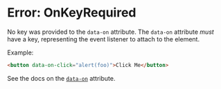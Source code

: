 # Error: OnKeyRequired

No key was provided to the `data-on` attribute. The `data-on` attribute _must_ have a key, representing the event listener to attach to the element.

Example:

```html
<button data-on-click="alert(foo)">Click Me</button>
```

See the docs on the [`data-on`](/reference/attribute_plugins#data-on) attribute.
